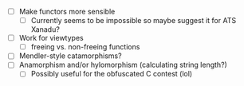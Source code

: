 - [ ] Make functors more sensible
  - [ ] Currently seems to be impossible so maybe suggest it for ATS Xanadu?
- [ ] Work for viewtypes
  - [ ] freeing vs. non-freeing functions
- [ ] Mendler-style catamorphisms?
- [ ] Anamorphism and/or hylomorphism (calculating string length?)
  - [ ] Possibly useful for the obfuscated C contest (lol)
